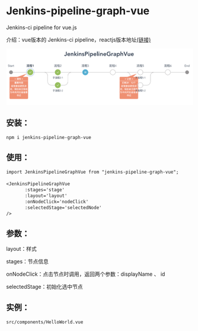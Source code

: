 # Jenkins-pipeline-graph-vue
Jenkins-ci pipeline for vue.js

介绍：vue版本的 Jenkins-ci pipeline，reactjs版本地址[(链接)](https://github.com/jenkinsci/ux-widget-framework/tree/master/packages/pipeline-graph)



![avatar](/src/assets/inc.png)

## 安装：
```
npm i jenkins-pipeline-graph-vue
```

## 使用：
```
import JenkinsPipelineGraphVue from "jenkins-pipeline-graph-vue";

<JenkinsPipelineGraphVue
       :stages='stage'
       :layout='layout'
       :onNodeClick='nodeClick'
       :selectedStage='selectedNode'
/>
```

## 参数：
layout：样式

stages：节点信息

onNodeClick：点击节点时调用，返回两个参数：displayName 、 id

selectedStage：初始化选中节点

## 实例：
```
src/components/HelloWorld.vue
```
